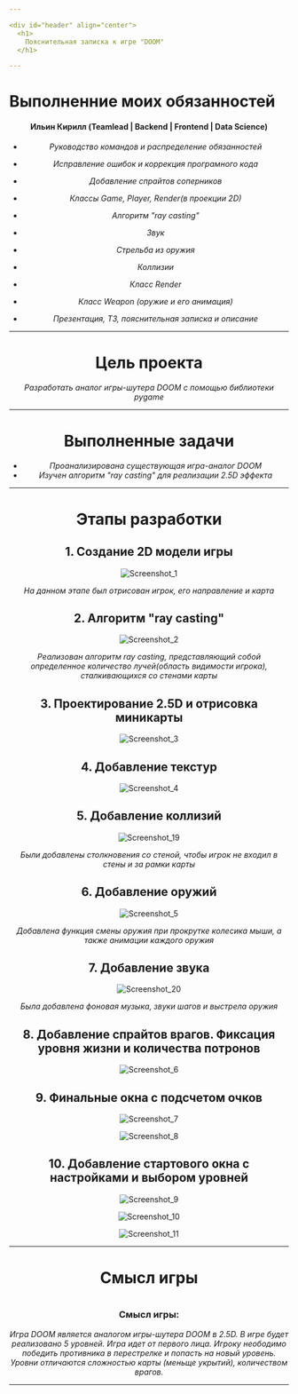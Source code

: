 ```yaml
---

<div id="header" align="center">
  <h1>
    Пояснительная записка к игре "DOOM"
  </h1>

---
```


  <h1>
    Выполненние моих обязанностей
  </h1>
  
<div id="header" align="center">
  
  <h4>
    Ильин Кирилл (Teamlead | Backend | Frontend | Data Science)
  </h4>
  
- _Руководство командов и распределение обязанностей_
  
- _Исправление ошибок и коррекция програмного кода_
  
- _Добавление спрайтов соперников_
  
- _Классы Game, Player, Render(в проекции 2D)_
  
- _Алгоритм "ray casting"_
  
- _Звук_
  
- _Стрельба из оружия_
  
- _Коллизии_
  
- _Класс Render_
  
- _Класс Weapon (оружие и его анимация)_
  
- _Презентация, ТЗ, пояснительная записка и описание_

---
  
  <h1>  
    Цель проекта
  </h1>
  
_Разработать аналог игры-шутера DOOM с помощью библиотеки pygame_
  
---
  <h1>
    Выполненные задачи
  </h1>
  
- _Проанализирована существующая игра-аналог DOOM_
- _Изучен алгоритм "ray casting" для реализации 2.5D эффекта_
  
---
  <h1>
Этапы разработки
  </h1>
    
  <h2>
     1. Создание 2D модели игры
  </h2>
  
![Screenshot_1](https://user-images.githubusercontent.com/102893182/213878723-2d3f2266-9420-4207-a22c-f15f16eab3b4.png)

_На данном этапе был отрисован игрок, его направление и карта_
  
  <h2>
2. Алгоритм "ray casting"
  </h2>

![Screenshot_2](https://user-images.githubusercontent.com/102893182/213878741-686687ee-bb26-46d1-8d97-1057db4c1475.png)

_Реализован алгоритм ray casting, представляющий собой определенное количество лучей(область видимости игрока), сталкивающихся со стенами карты_
  
  <h2>
3. Проектирование 2.5D и отрисовка миникарты
  </h2>
  
![Screenshot_3](https://user-images.githubusercontent.com/102893182/213878757-6afd9e4e-fb26-480a-8162-b708ee088446.png)

  <h2>
4. Добавление текстур
  </h2>

![Screenshot_4](https://user-images.githubusercontent.com/102893182/213878775-e8d652e2-c339-4af2-a986-b49dc9579f36.png)

  <h2>
5. Добавление коллизий
   </h2>
  
![Screenshot_19](https://user-images.githubusercontent.com/102893182/213879761-c23299f0-75a8-4964-9f18-5db6906732b6.png)
  
_Были добавлены столкновения со стеной, чтобы игрок не входил в стены и за рамки карты_
  
  <h2>
6. Добавление оружий
  </h2>

![Screenshot_5](https://user-images.githubusercontent.com/102893182/213878790-b4517583-f184-4dd4-ac67-b0f4043f1376.png)

_Добавлена функция смены оружия при прокрутке колесика мыши, а также анимации каждого оружия_
  
  <h2>
7. Добавление звука
  </h2>
  
![Screenshot_20](https://user-images.githubusercontent.com/102893182/213879753-d2e1f640-17e4-4b18-b4d4-a0aa18f0f759.png)
  
_Была добавлена фоновая музыка, звуки шагов и выстрела оружия_
  
  <h2>
8. Добавление спрайтов врагов. Фиксация уровня жизни и количества потронов
  </h2>

![Screenshot_6](https://user-images.githubusercontent.com/102893182/213878801-f7f21cbe-e7ed-4b84-8158-d02426776b73.png)

  <h2>
9. Финальные окна с подсчетом очков
  </h2>

![Screenshot_7](https://user-images.githubusercontent.com/102893182/213878814-95271c34-3fc9-48aa-b20f-32076dc20d32.png)

![Screenshot_8](https://user-images.githubusercontent.com/102893182/213878817-cac2f79b-1a5c-4219-9cb6-8f8ce1aa8b65.png)

  <h2>
10. Добавление стартового окна с настройками и выбором уровней
  </h2>

![Screenshot_9](https://user-images.githubusercontent.com/102893182/213878834-03b7af7e-3064-455b-a5be-9f552de3d84c.png)

![Screenshot_10](https://user-images.githubusercontent.com/102893182/213878838-93f55a2a-a045-40c8-b466-0b254b45b4aa.png)

![Screenshot_11](https://user-images.githubusercontent.com/102893182/213878846-ccfd9aaf-bbca-4ddc-855e-7ace46648063.png)

---
  <h1>  
Смысл игры
  <h1>
    
<h3>
  Смысл игры:
</h3>
    
_Игра DOOM является аналогом игры-шутера DOOM в 2.5D. В игре будет реализовано 5 уровней. Игра идет от первого лица. Игроку неободимо победить противника в перестрелке и попасть на новый уровень. Уровни отличаются сложностью карты (меньще укрытий), количеством врагов._
    
---
